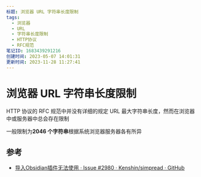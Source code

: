 ```yaml
---
标题: 浏览器 URL 字符串长度限制
tags:
  - 浏览器
  - URL
  - 字符串长度限制
  - HTTP协议
  - RFC规范
笔记ID: 1683439291216
创建时间: 2023-05-07 14:01:31
更新时间: 2023-11-28 11:27:41
---
```


# 浏览器 URL 字符串长度限制

HTTP 协议的 RFC 规范中并没有详细的规定 URL 最大字符串长度，然而在浏览器中或服务器中总会存在限制

一般限制为**2046 个字符串**根据系统浏览器服务器各有所异

## 参考

- [导入Obsidian插件无法使用 · Issue #2980 · Kenshin/simpread · GitHub](https://github.com/Kenshin/simpread/issues/2980)


